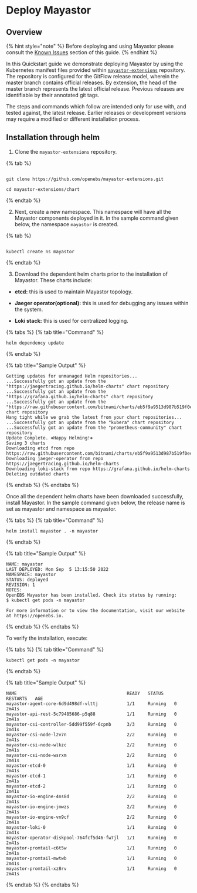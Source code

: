 # Deploy Mayastor

## Overview

{% hint style="note" %}
Before deploying and using Mayastor please consult the [Known Issues](https://mayastor.gitbook.io/introduction/quickstart/known-issues) section of this guide.
{% endhint %}

In this Quickstart guide we demonstrate deploying Mayastor by using the Kubernetes manifest files provided within [`mayastor-extensions`](https://github.com/openebs/mayastor-extensions) repository. The repository is configured for the GitFlow release model, wherein the master branch contains official releases. By extension, the head of the master branch represents the latest official release.  Previous releases are identifiable by their annotated git tags.

The steps and commands which follow are intended only for use with, and tested against, the latest release. Earlier releases or development versions may require a modified or different installation process.


## Installation through helm

1. Clone the `mayastor-extensions` repository.

{% tab %}

```text

git clone https://github.com/openebs/mayastor-extensions.git

cd mayastor-extensions/chart

```

{% endtab %}

2. Next, create a new namespace. This namespace will have all the Mayastor components deployed in it. In the sample command given below, the namespace `mayastor` is created.


{% tab %}
```text

kubectl create ns mayastor

```
{% endtab %}


3. Download the dependent helm charts prior to the installation of Mayastor. These charts include:

 * <b>etcd:</b> this is used to maintain Mayastor topology.

 * <b>Jaeger operator(optional):</b> this is used for debugging any issues within the system.

 * <b>Loki stack:</b> this is used for centralized logging.

{% tabs %}
{% tab title="Command" %}
```text
helm dependency update
```
{% endtab %}

{% tab title="Sample Output" %}
```text
Getting updates for unmanaged Helm repositories...
...Successfully got an update from the "https://jaegertracing.github.io/helm-charts" chart repository
...Successfully got an update from the "https://grafana.github.io/helm-charts" chart repository
...Successfully got an update from the "https://raw.githubusercontent.com/bitnami/charts/eb5f9a9513d987b519f0ecd732e7031241c50328/bitnami" chart repository
Hang tight while we grab the latest from your chart repositories...
...Successfully got an update from the "kubera" chart repository
...Successfully got an update from the "prometheus-community" chart repository
Update Complete. ⎈Happy Helming!⎈
Saving 3 charts
Downloading etcd from repo https://raw.githubusercontent.com/bitnami/charts/eb5f9a9513d987b519f0ecd732e7031241c50328/bitnami
Downloading jaeger-operator from repo https://jaegertracing.github.io/helm-charts
Downloading loki-stack from repo https://grafana.github.io/helm-charts
Deleting outdated charts
```
{% endtab %}
{% endtabs %}

Once all the dependent helm charts have been downloaded successfully, install Mayastor. In the sample command given below, the release name is set as mayastor and namespace as mayastor.

{% tabs %}
{% tab title="Command" %}
```text
helm install mayastor . -n mayastor
```
{% endtab %}

{% tab title="Sample Output" %}
```text
NAME: mayastor
LAST DEPLOYED: Mon Sep  5 13:15:50 2022
NAMESPACE: mayastor
STATUS: deployed
REVISION: 1
NOTES:
OpenEBS Mayastor has been installed. Check its status by running:
$ kubectl get pods -n mayastor

For more information or to view the documentation, visit our website at https://openebs.io.
```
{% endtab %}
{% endtabs %}

To verify the installation, execute:

{% tabs %}
{% tab title="Command" %}
```text
kubectl get pods -n mayastor
```
{% endtab %}

{% tab title="Sample Output" %}
```text
NAME                                          READY   STATUS    RESTARTS   AGE
mayastor-agent-core-6d9d498df-vlttj           1/1     Running   0          2m41s
mayastor-api-rest-5c79485686-p5q88            1/1     Running   0          2m41s
mayastor-csi-controller-5dd99f559f-6cpnb      3/3     Running   0          2m41s
mayastor-csi-node-l2v7n                       2/2     Running   0          2m41s
mayastor-csi-node-wlkzc                       2/2     Running   0          2m41s
mayastor-csi-node-wsrxm                       2/2     Running   0          2m41s
mayastor-etcd-0                               1/1     Running   0          2m41s
mayastor-etcd-1                               1/1     Running   0          2m41s
mayastor-etcd-2                               1/1     Running   0          2m41s
mayastor-io-engine-4ns8d                      2/2     Running   0          2m41s
mayastor-io-engine-jmwzs                      2/2     Running   0          2m41s
mayastor-io-engine-vn9cf                      2/2     Running   0          2m41s
mayastor-loki-0                               1/1     Running   0          2m41s
mayastor-operator-diskpool-764fcf5d46-fw7jl   1/1     Running   0          2m41s
mayastor-promtail-c6t5w                       1/1     Running   0          2m41s
mayastor-promtail-mwtwb                       1/1     Running   0          2m41s
mayastor-promtail-xz8rv                       1/1     Running   0          2m41s

```
{% endtab %}
{% endtabs %}
